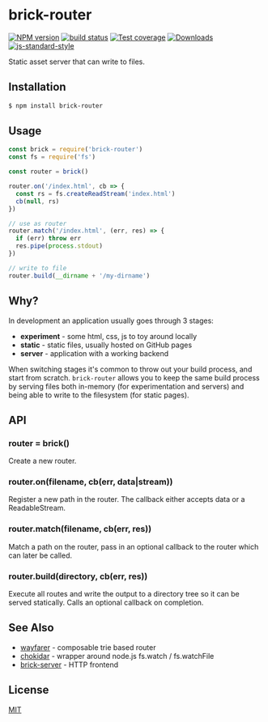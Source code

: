 # brick-router
[![NPM version][npm-image]][npm-url]
[![build status][travis-image]][travis-url]
[![Test coverage][coveralls-image]][coveralls-url]
[![Downloads][downloads-image]][downloads-url]
[![js-standard-style][standard-image]][standard-url]

Static asset server that can write to files.

## Installation
```bash
$ npm install brick-router
```

## Usage
```js
const brick = require('brick-router')
const fs = require('fs')

const router = brick()

router.on('/index.html', cb => {
  const rs = fs.createReadStream('index.html')
  cb(null, rs)
})

// use as router
router.match('/index.html', (err, res) => {
  if (err) throw err
  res.pipe(process.stdout)
})

// write to file
router.build(__dirname + '/my-dirname')
```

## Why?
In development an application usually goes through 3 stages:
- __experiment__ - some html, css, js to toy around locally
- __static__ - static files, usually hosted on GitHub pages
- __server__ - application with a working backend

When switching stages it's common to throw out your build process, and start
from scratch. `brick-router` allows you to keep the same build process by
serving files both in-memory (for experimentation and servers) and being able
to write to the filesystem (for static pages).

## API
### router = brick()
Create a new router.

### router.on(filename, cb(err, data|stream))
Register a new path in the router. The callback either accepts data or a
ReadableStream.

### router.match(filename, cb(err, res))
Match a path on the router, pass in an optional callback to the router which
can later be called.

### router.build(directory, cb(err, res))
Execute all routes and write the output to a directory tree so it can be served
statically. Calls an optional callback on completion.

## See Also
- [wayfarer](https://github.com/yoshuawuyts/wayfarer) - composable trie based router
- [chokidar](https://github.com/paulmillr/chokidar) - wrapper around node.js fs.watch / fs.watchFile
- [brick-server](https://github.com/yoshuawuyts/brick-server) - HTTP frontend

## License
[MIT](https://tldrlegal.com/license/mit-license)

[npm-image]: https://img.shields.io/npm/v/brick-router.svg?style=flat-square
[npm-url]: https://npmjs.org/package/brick-router
[travis-image]: https://img.shields.io/travis/yoshuawuyts/brick-router.svg?style=flat-square
[travis-url]: https://travis-ci.org/yoshuawuyts/brick-router
[coveralls-image]: https://img.shields.io/coveralls/yoshuawuyts/brick-router.svg?style=flat-square
[coveralls-url]: https://coveralls.io/r/yoshuawuyts/brick-router?branch=master
[downloads-image]: http://img.shields.io/npm/dm/brick-router.svg?style=flat-square
[downloads-url]: https://npmjs.org/package/brick-router
[standard-image]: https://img.shields.io/badge/code%20style-standard-brightgreen.svg?style=flat-square
[standard-url]: https://github.com/feross/standard
